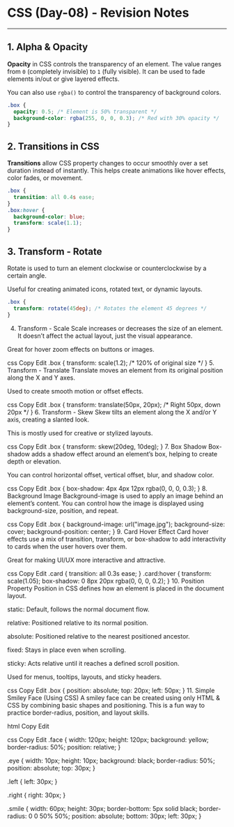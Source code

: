 # CSS  (Day-08) - Revision Notes

---

## 1. Alpha & Opacity

**Opacity** in CSS controls the transparency of an element. The value ranges from `0` (completely invisible) to `1` (fully visible). It can be used to fade elements in/out or give layered effects.

You can also use `rgba()` to control the transparency of background colors.

```css
.box {
  opacity: 0.5; /* Element is 50% transparent */
  background-color: rgba(255, 0, 0, 0.3); /* Red with 30% opacity */
}
```

## 2. Transitions in CSS
**Transitions** allow CSS property changes to occur smoothly over a set duration instead of instantly. This helps create animations like hover effects, color fades, or movement.

```css
.box {
  transition: all 0.4s ease;
}
.box:hover {
  background-color: blue;
  transform: scale(1.1);
}
```

## 3. Transform - Rotate
Rotate is used to turn an element clockwise or counterclockwise by a certain angle.

Useful for creating animated icons, rotated text, or dynamic layouts.

```css
.box {
  transform: rotate(45deg); /* Rotates the element 45 degrees */
}
```
4. Transform - Scale
Scale increases or decreases the size of an element. It doesn’t affect the actual layout, just the visual appearance.

Great for hover zoom effects on buttons or images.

css
Copy
Edit
.box {
  transform: scale(1.2); /* 120% of original size */
}
5. Transform - Translate
Translate moves an element from its original position along the X and Y axes.

Used to create smooth motion or offset effects.

css
Copy
Edit
.box {
  transform: translate(50px, 20px); /* Right 50px, down 20px */
}
6. Transform - Skew
Skew tilts an element along the X and/or Y axis, creating a slanted look.

This is mostly used for creative or stylized layouts.

css
Copy
Edit
.box {
  transform: skew(20deg, 10deg);
}
7. Box Shadow
Box-shadow adds a shadow effect around an element’s box, helping to create depth or elevation.

You can control horizontal offset, vertical offset, blur, and shadow color.

css
Copy
Edit
.box {
  box-shadow: 4px 4px 12px rgba(0, 0, 0, 0.3);
}
8. Background Image
Background-image is used to apply an image behind an element’s content. You can control how the image is displayed using background-size, position, and repeat.

css
Copy
Edit
.box {
  background-image: url("image.jpg");
  background-size: cover;
  background-position: center;
}
9. Card Hover Effect
Card hover effects use a mix of transition, transform, or box-shadow to add interactivity to cards when the user hovers over them.

Great for making UI/UX more interactive and attractive.

css
Copy
Edit
.card {
  transition: all 0.3s ease;
}
.card:hover {
  transform: scale(1.05);
  box-shadow: 0 8px 20px rgba(0, 0, 0, 0.2);
}
10. Position Property
Position in CSS defines how an element is placed in the document layout.

static: Default, follows the normal document flow.

relative: Positioned relative to its normal position.

absolute: Positioned relative to the nearest positioned ancestor.

fixed: Stays in place even when scrolling.

sticky: Acts relative until it reaches a defined scroll position.

Used for menus, tooltips, layouts, and sticky headers.

css
Copy
Edit
.box {
  position: absolute;
  top: 20px;
  left: 50px;
}
11. Simple Smiley Face (Using CSS)
A smiley face can be created using only HTML & CSS by combining basic shapes and positioning. This is a fun way to practice border-radius, position, and layout skills.

html
Copy
Edit
<div class="face">
  <div class="eye left"></div>
  <div class="eye right"></div>
  <div class="smile"></div>
</div>
css
Copy
Edit
.face {
  width: 120px;
  height: 120px;
  background: yellow;
  border-radius: 50%;
  position: relative;
}

.eye {
  width: 10px;
  height: 10px;
  background: black;
  border-radius: 50%;
  position: absolute;
  top: 30px;
}

.left {
  left: 30px;
}

.right {
  right: 30px;
}

.smile {
  width: 60px;
  height: 30px;
  border-bottom: 5px solid black;
  border-radius: 0 0 50% 50%;
  position: absolute;
  bottom: 30px;
  left: 30px;
}